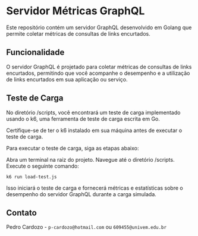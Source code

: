 # __Servidor Métricas GraphQL__
Este repositório contém um servidor GraphQL desenvolvido em Golang que permite coletar métricas de consultas de links encurtados.

## __Funcionalidade__
O servidor GraphQL é projetado para coletar métricas de consultas de links encurtados, permitindo que você acompanhe o desempenho e a utilização de links encurtados em sua aplicação ou serviço.

## __Teste de Carga__
No diretório /scripts, você encontrará um teste de carga implementado usando o k6, uma ferramenta de teste de carga escrita em Go.

Certifique-se de ter o k6 instalado em sua máquina antes de executar o teste de carga.

Para executar o teste de carga, siga as etapas abaixo:

Abra um terminal na raiz do projeto.
Navegue até o diretório /scripts.
Execute o seguinte comando:

```shell
k6 run load-test.js
```
Isso iniciará o teste de carga e fornecerá métricas e estatísticas sobre o desempenho do servidor GraphQL durante a carga simulada.

## __Contato__
Pedro Cardozo - `p-cardozo@hotmail.com` ou `609455@univem.edu.br`
